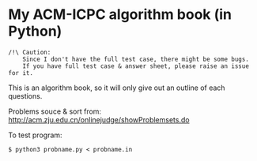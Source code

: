 My ACM-ICPC algorithm book (in Python)
======================================

    /!\ Caution:
        Since I don't have the full test case, there might be some bugs.
        If you have full test case & answer sheet, please raise an issue for it.

This is an algorithm book, so it will only give out an outline of each questions.

Problems souce & sort from:
http://acm.zju.edu.cn/onlinejudge/showProblemsets.do

To test program:

    $ python3 probname.py < probname.in

